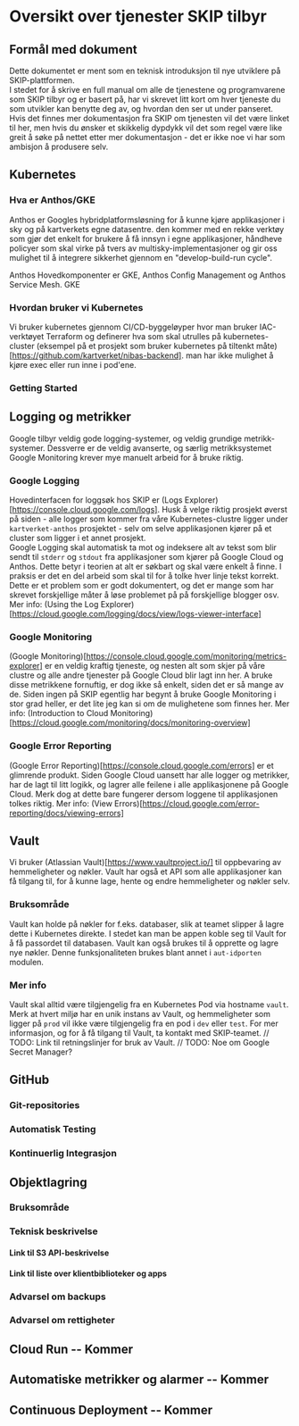 # Oversikt over tjenester SKIP tilbyr

## Formål med dokument

Dette dokumentet er ment som en teknisk introduksjon til nye utviklere på SKIP-plattformen.  
I stedet for å skrive en full manual om alle de tjenestene og programvarene som SKIP tilbyr og er basert på, har vi skrevet litt kort om hver tjeneste du som utvikler kan benytte deg av, og hvordan den ser ut under panseret. Hvis det finnes mer dokumentasjon fra SKIP om tjenesten vil det være linket til her, men hvis du ønsker et skikkelig dypdykk vil det som regel være like greit å søke på nettet etter mer dokumentasjon - det er ikke noe vi har som ambisjon å produsere selv.

## Kubernetes

### Hva er Anthos/GKE

Anthos er Googles hybridplatformsløsning for å kunne kjøre applikasjoner i sky og på kartverkets egne datasentre. den kommer med en rekke verktøy som gjør det enkelt for brukere å få innsyn i egne applikasjoner, håndheve policyer som skal virke på tvers av multisky-implementasjoner og gir oss mulighet til å integrere sikkerhet gjennom en "develop-build-run cycle".

Anthos Hovedkomponenter er GKE, Anthos Config Management og Anthos Service Mesh. GKE

### Hvordan bruker vi Kubernetes

Vi bruker kubernetes gjennom CI/CD-byggeløyper hvor man bruker IAC-verktøyet Terraform og definerer hva som skal utrulles på kubernetes-cluster
(eksempel på et prosjekt som bruker kubernetes på tiltenkt måte)[https://github.com/kartverket/nibas-backend]. man har ikke mulighet å kjøre exec eller run inne i pod'ene.

### Getting Started

## Logging og metrikker

Google tilbyr veldig gode logging-systemer, og veldig grundige metrikk-systemer.
Dessverre er de veldig avanserte, og særlig metrikksystemet Google Monitoring krever mye manuelt arbeid for å bruke riktig.

### Google Logging

Hovedinterfacen for loggsøk hos SKIP er (Logs Explorer)[https://console.cloud.google.com/logs]. Husk å velge riktig prosjekt øverst på siden - alle logger som kommer fra våre Kubernetes-clustre ligger under `kartverket-anthos` prosjektet - selv om selve applikasjonen kjører på et cluster som ligger i et annet prosjekt.  
Google Logging skal automatisk ta mot og indeksere alt av tekst som blir sendt til `stderr` og `stdout` fra applikasjoner som kjører på Google Cloud og Anthos. Dette betyr i teorien at alt er søkbart og skal være enkelt å finne. I praksis er det en del arbeid som skal til for å tolke hver linje tekst korrekt. Dette er et problem som er godt dokumentert, og det er mange som har skrevet forskjellige måter å løse problemet på på forskjellige blogger osv.
Mer info: (Using the Log Explorer)[https://cloud.google.com/logging/docs/view/logs-viewer-interface]

### Google Monitoring

(Google Monitoring)[https://console.cloud.google.com/monitoring/metrics-explorer] er en veldig kraftig tjeneste, og nesten alt som skjer på våre clustre og alle andre tjenester på Google Cloud blir lagt inn her.
A bruke disse metrikkene fornuftig, er dog ikke så enkelt, siden det er så mange av de.
Siden ingen på SKIP egentlig har begynt å bruke Google Monitoring i stor grad heller, er det lite jeg kan si om de mulighetene som finnes her.
Mer info: (Introduction to Cloud Monitoring)[https://cloud.google.com/monitoring/docs/monitoring-overview]

### Google Error Reporting

(Google Error Reporting)[https://console.cloud.google.com/errors] er et glimrende produkt. Siden Google Cloud uansett har alle logger og metrikker, har de lagt til litt logikk, og lagrer alle feilene i alle applikasjonene på Google Cloud. Merk dog at dette bare fungerer dersom loggene til applikasjonen tolkes riktig.
Mer info: (View Errors)[https://cloud.google.com/error-reporting/docs/viewing-errors]

## Vault

Vi bruker (Atlassian Vault)[https://www.vaultproject.io/] til oppbevaring av hemmeligheter og nøkler. Vault har også et API som alle applikasjoner kan få tilgang til, for å kunne lage, hente og endre hemmeligheter og nøkler selv.

### Bruksområde

Vault kan holde på nøkler for f.eks. databaser, slik at teamet slipper å lagre dette i Kubernetes direkte. I stedet kan man be appen koble seg til Vault for å få passordet til databasen.
Vault kan også brukes til å opprette og lagre nye nøkler. Denne funksjonaliteten brukes blant annet i `aut-idporten` modulen.

### Mer info

Vault skal alltid være tilgjengelig fra en Kubernetes Pod via hostname `vault`. Merk at hvert miljø har en unik instans av Vault, og hemmeligheter som ligger på `prod` vil ikke være tilgjengelig fra en pod i `dev` eller `test`.
For mer informasjon, og for å få tilgang til Vault, ta kontakt med SKIP-teamet.
// TODO: Link til retningslinjer for bruk av Vault.
// TODO: Noe om Google Secret Manager?

## GitHub

### Git-repositories

### Automatisk Testing

### Kontinuerlig Integrasjon

## Objektlagring

### Bruksområde

### Teknisk beskrivelse

#### Link til S3 API-beskrivelse

#### Link til liste over klientbiblioteker og apps

### Advarsel om backups

### Advarsel om rettigheter

## Cloud Run -- Kommer

## Automatiske metrikker og alarmer -- Kommer

## Continuous Deployment -- Kommer
